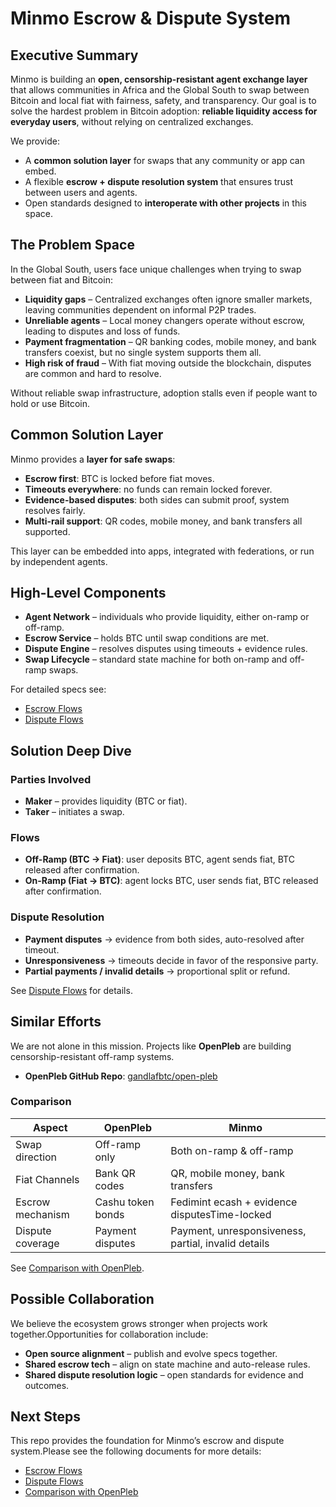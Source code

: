# Minmo Escrow & Dispute System

## Executive Summary

Minmo is building an **open, censorship-resistant agent exchange layer** that allows communities in Africa and the Global South to swap between Bitcoin and local fiat with fairness, safety, and transparency.
Our goal is to solve the hardest problem in Bitcoin adoption: **reliable liquidity access for everyday users**, without relying on centralized exchanges.

We provide:

- A **common solution layer** for swaps that any community or app can embed.
- A flexible **escrow + dispute resolution system** that ensures trust between users and agents.
- Open standards designed to **interoperate with other projects** in this space.

## The Problem Space

In the Global South, users face unique challenges when trying to swap between fiat and Bitcoin:

- **Liquidity gaps** – Centralized exchanges often ignore smaller markets, leaving communities dependent on informal P2P trades.
- **Unreliable agents** – Local money changers operate without escrow, leading to disputes and loss of funds.
- **Payment fragmentation** – QR banking codes, mobile money, and bank transfers coexist, but no single system supports them all.
- **High risk of fraud** – With fiat moving outside the blockchain, disputes are common and hard to resolve.

Without reliable swap infrastructure, adoption stalls even if people want to hold or use Bitcoin.

## Common Solution Layer

Minmo provides a **layer for safe swaps**:

- **Escrow first**: BTC is locked before fiat moves.
- **Timeouts everywhere**: no funds can remain locked forever.
- **Evidence-based disputes**: both sides can submit proof, system resolves fairly.
- **Multi-rail support**: QR codes, mobile money, and bank transfers all supported.

This layer can be embedded into apps, integrated with federations, or run by independent agents.

## High-Level Components

- **Agent Network** – individuals who provide liquidity, either on-ramp or off-ramp.
- **Escrow Service** – holds BTC until swap conditions are met.
- **Dispute Engine** – resolves disputes using timeouts + evidence rules.
- **Swap Lifecycle** – standard state machine for both on-ramp and off-ramp swaps.

For detailed specs see:

- [Escrow Flows](./escrow-flows.md)
- [Dispute Flows](./dispute-flows.md)

## Solution Deep Dive

### Parties Involved

- **Maker** – provides liquidity (BTC or fiat).
- **Taker** – initiates a swap.

### Flows

- **Off-Ramp (BTC → Fiat)**: user deposits BTC, agent sends fiat, BTC released after confirmation.
- **On-Ramp (Fiat → BTC)**: agent locks BTC, user sends fiat, BTC released after confirmation.

### Dispute Resolution

- **Payment disputes** → evidence from both sides, auto-resolved after timeout.
- **Unresponsiveness** → timeouts decide in favor of the responsive party.
- **Partial payments / invalid details** → proportional split or refund.

See [Dispute Flows](./dispute-flows.md) for details.

## Similar Efforts

We are not alone in this mission. Projects like **OpenPleb** are building censorship-resistant off-ramp systems.

- **OpenPleb GitHub Repo**: [gandlafbtc/open-pleb](https://github.com/gandlafbtc/open-pleb)

### Comparison


| Aspect           | OpenPleb          | Minmo                                               |
| ---------------- | ------------------- | ------------------------------------------------- |
| Swap direction   | Off-ramp only     | Both on-ramp & off-ramp                             |
| Fiat Channels    | Bank QR codes     | QR, mobile money, bank transfers                    |
| Escrow mechanism | Cashu token bonds | Fedimint ecash + evidence disputesTime-locked       |
| Dispute coverage | Payment disputes  | Payment, unresponsiveness, partial, invalid details |

See [Comparison with OpenPleb](./comparison-open-pleb.md).

## Possible Collaboration

We believe the ecosystem grows stronger when projects work together.Opportunities for collaboration include:

- **Open source alignment** – publish and evolve specs together.
- **Shared escrow tech** – align on state machine and auto-release rules.
- **Shared dispute resolution logic** – open standards for evidence and outcomes.

## Next Steps

This repo provides the foundation for Minmo’s escrow and dispute system.Please see the following documents for more details:

- [Escrow Flows](./escrow-flows.md)
- [Dispute Flows](./dispute-flows.md)
- [Comparison with OpenPleb](./comparison-openpleb.md)
